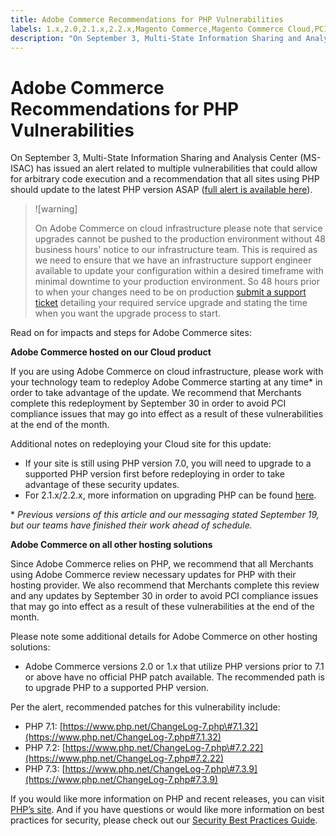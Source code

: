 ```yaml
---
title: Adobe Commerce Recommendations for PHP Vulnerabilities
labels: 1.x,2.0,2.1.x,2.2.x,Magento Commerce,Magento Commerce Cloud,PCI,PHP,PHP 7.0,PHP 7.1,PHP 7.2,PHP 7.3,announcements,security,Adobe Commerce,cloud infrastructure,on-premises
description: "On September 3, Multi-State Information Sharing and Analysis Center (MS-ISAC) has issued an alert related to multiple vulnerabilities that could allow for arbitrary code execution and a recommendation that all sites using PHP should update to the latest PHP version ASAP ([full alert is available here](https://www.cisecurity.org/advisory/multiple-vulnerabilities-in-php-could-allow-for-arbitrary-code-execution_2019-087/))."
---
```


# Adobe Commerce Recommendations for PHP Vulnerabilities

On September 3, Multi-State Information Sharing and Analysis Center (MS-ISAC) has issued an alert related to multiple vulnerabilities that could allow for arbitrary code execution and a recommendation that all sites using PHP should update to the latest PHP version ASAP ([full alert is available here](https://www.cisecurity.org/advisory/multiple-vulnerabilities-in-php-could-allow-for-arbitrary-code-execution_2019-087/)).

>![warning]
>
>On Adobe Commerce on cloud infrastructure please note that service upgrades cannot be pushed to the production environment without 48 business hours' notice to our infrastructure team. This is required as we need to ensure that we have an infrastructure support engineer available to update your configuration within a desired timeframe with minimal downtime to your production environment. So 48 hours prior to when your changes need to be on production [submit a support ticket](https://support.magento.com/hc/en-us/articles/360000913794#submit-ticket) detailing your required service upgrade and stating the time when you want the upgrade process to start.

Read on for impacts and steps for Adobe Commerce sites:

 **Adobe Commerce hosted on our Cloud product**

If you are using Adobe Commerce on cloud infrastructure, please work with your technology team to redeploy Adobe Commerce starting at any time\* in order to take advantage of the update. We recommend that Merchants complete this redeployment by September 30 in order to avoid PCI compliance issues that may go into effect as a result of these vulnerabilities at the end of the month.

Additional notes on redeploying your Cloud site for this update:

* If your site is still using PHP version 7.0, you will need to upgrade to a supported PHP version first before redeploying in order to take advantage of these security updates.
* For 2.1.x/2.2.x, more information on upgrading PHP can be found [here](https://devdocs.magento.com/guides/v2.2/cloud/project/project-upgrade.html).

\* *Previous versions of this article and our messaging stated September 19, but our teams have finished their work ahead of schedule.*

 **Adobe Commerce on all other hosting solutions**

Since Adobe Commerce relies on PHP, we recommend that all Merchants using Adobe Commerce review necessary updates for PHP with their hosting provider. We also recommend that Merchants complete this review and any updates by September 30 in order to avoid PCI compliance issues that may go into effect as a result of these vulnerabilities at the end of the month.

Please note some additional details for Adobe Commerce on other hosting solutions:

* Adobe Commerce versions 2.0 or 1.x that utilize PHP versions prior to 7.1 or above have no official PHP patch available. The recommended path is to upgrade PHP to a supported PHP version.

Per the alert, recommended patches for this vulnerability include:

* PHP 7.1: [https://www.php.net/ChangeLog-7.php\#7.1.32](https://www.php.net/ChangeLog-7.php#7.1.32)
* PHP 7.2: [https://www.php.net/ChangeLog-7.php\#7.2.22](https://www.php.net/ChangeLog-7.php#7.2.22)
* PHP 7.3: [https://www.php.net/ChangeLog-7.php\#7.3.9](https://www.php.net/ChangeLog-7.php#7.3.9)

If you would like more information on PHP and recent releases, you can visit [PHP’s site](https://www.php.net/). And if you have questions or would like more information on best practices for security, please check out our [Security Best Practices Guide](https://www.adobe.com/content/dam/cc/en/security/pdfs/Adobe-Magento-Commerce-Best-Practices-Guide.pdf).
